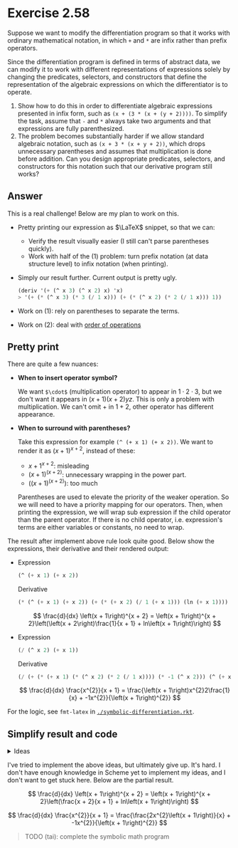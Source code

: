 # Exercise 2.58

Suppose we want to modify the differentiation program so that it works with
ordinary mathematical notation, in which `+` and `*` are infix rather than
prefix operators.

Since the differentiation program is defined in terms of abstract data, we can
modify it to work with different representations of expressions solely by
changing the predicates, selectors, and constructors that define the
representation of the algebraic expressions on which the differentiator is to
operate.

1. Show how to do this in order to differentiate algebraic expressions presented
   in infix form, such as `(x + (3 * (x + (y + 2))))`. To simplify the task,
   assume that `-` and `*` always take two arguments and that expressions are
   fully parenthesized.
2. The problem becomes substantially harder if we allow standard algebraic
   notation, such as `(x + 3 * (x + y + 2))`, which drops unnecessary
   parentheses and assumes that multiplication is done before addition. Can you
   design appropriate predicates, selectors, and constructors for this notation
   such that our derivative program still works?

## Answer

This is a real challenge! Below are my plan to work on this.

- Pretty printing our expression as $\LaTeX$ snippet, so that we can:

  - Verify the result visually easier (I still can't parse parentheses quickly).
  - Work with half of the (1) problem: turn prefix notation (at data structure
    level) to infix notation (when printing).

- Simply our result further. Current output is pretty ugly.

  ```scheme
  (deriv '(+ (^ x 3) (^ x 2) x) 'x)
  > '(+ (* (^ x 3) (* 3 (/ 1 x))) (+ (* (^ x 2) (* 2 (/ 1 x))) 1))
  ```

- Work on (1): rely on parentheses to separate the terms.
- Work on (2): deal with [order of operations][op-order]

[op-order]: https://en.wikipedia.org/wiki/Order_of_operations

## Pretty print

There are quite a few nuances:

- **When to insert operator symbol?**

  We want `$\cdot$` (multiplication operator) to appear in $1\cdot 2\cdot 3$,
  but we don't want it appears in $(x+1)(x+2)yz$. This is only a problem with
  multiplication. We can't omit $+$ in $1+2$, other operator has different
  appearance.

- **When to surround with parentheses?**

  Take this expression for example `(^ (+ x 1) (+ x 2))`. We want to render it
  as $(x+1)^{x+2}$, instead of these:

  - $x+1^{x+2}$: misleading
  - $(x+1)^{(x+2)}$: unnecessary wrapping in the power part.
  - $((x+1)^{(x+2)})$: too much

  Parentheses are used to elevate the priority of the weaker operation. So we
  will need to have a priority mapping for our operators. Then, when printing
  the expression, we will wrap sub expression if the child operator than the
  parent operator. If there is no child operator, i.e. expression's terms are
  either variables or constants, no need to wrap.

The result after implement above rule look quite good. Below show the
expressions, their derivative and their rendered output:

- Expression

  ```scheme
  (^ (+ x 1) (+ x 2))
  ```

  Derivative

  ```scheme
  (* (^ (+ x 1) (+ x 2)) (+ (* (+ x 2) (/ 1 (+ x 1))) (ln (+ x 1))))
  ```

  $$
  \frac{d}{dx} \left(x + 1\right)^{x + 2} = \left(x + 1\right)^{x + 2}\left(\left(x + 2\right)\frac{1}{x + 1} + ln\left(x + 1\right)\right)
  $$

- Expression

  ```scheme
  (/ (^ x 2) (+ x 1))
  ```

  Derivative

  ```scheme
  (/ (+ (* (+ x 1) (* (^ x 2) (* 2 (/ 1 x)))) (* -1 (^ x 2))) (^ (+ x 1) 2))
  ```

  $$
  \frac{d}{dx} \frac{x^{2}}{x + 1} = \frac{\left(x + 1\right)x^{2}2\frac{1}{x} + -1x^{2}}{\left(x + 1\right)^{2}}
  $$

For the logic, see `fmt-latex` in
[`./symbolic-differentiation.rkt`](./symbolic-differentiation.rkt).

## Simplify result and code

<details >
  <summary>Ideas</summary>

Above result give us some idea to further simplify our expression
representation.

- For multiplication, move all constants to the left side, i.e. sort its terms
  so that constants come before variables or sub expression.

- Apply math rules to reduce expression complexity

  - Introduce Subtraction, so that $x + -1x^2$ can be just $x - x^2$
  - Combine operators that have inverse semantic. E.g.
    - Multiplication and Division: $x^2 \frac{1}{x}$ should be $x$.
    - Addition and Subtraction: $x - x$ should be $0$.

2nd idea leads to the need for a procedure like `(simplify exp)`. Unlike the
simple rules like add with zero, multiply with 1, `simplify` needs to work with
multiple operators, we can't implement its logic within our selectors and
constructors. Hence, it would sit in the middle layer between our primitives
(selectors and constructors) and those high level manipulators (`deriv`,
`fmt-latex`).

</details>

I've tried to implement the above ideas, but ultimately give up. It's hard. I
don't have enough knowledge in Scheme yet to implement my ideas, and I don't
want to get stuck here. Below are the partial result.

$$
\frac{d}{dx} \left(x + 1\right)^{x + 2} = \left(x + 1\right)^{x + 2}\left(\frac{x + 2}{x + 1} + ln\left(x + 1\right)\right)
$$

$$
\frac{d}{dx} \frac{x^{2}}{x + 1} = \frac{\frac{2x^{2}\left(x + 1\right)}{x} + -1x^{2}}{\left(x + 1\right)^{2}}
$$

> TODO (tai): complete the symbolic math program
